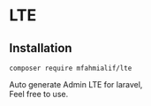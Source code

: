 # LTE

## Installation
```
composer require mfahmialif/lte
```

Auto generate Admin LTE for laravel, <br>
Feel free to use.